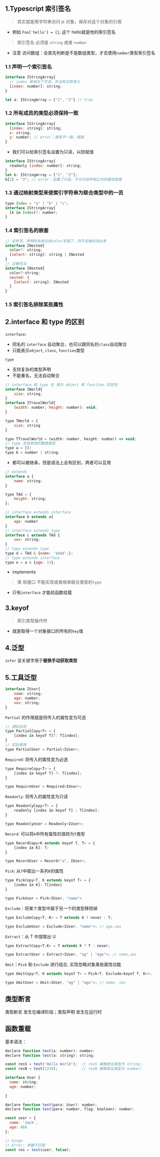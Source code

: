 ## 1.Typescript 索引签名
> 其实就是用字符串访问 js 对象，保存对这个对象的引用
* 例如 `Foo['hello'] = {}`; 这个 hello就是他的索引签名
> 索引签名 必须是 `string` 或者 `number`
* 注意 访问数组：会首先判断是不是数组类型，才去使用`number`类型索引签名

### 1.1 声明一个索引签名
```js
interface IStringArray{
  // index 单纯为了可读，并没有实质意义
  [index: number]: string;
}

let a: IStringArray = ["1", "2"] // true
```

### 1.2 所有成员的类型必须保持一致
```js
interface IStringArray{
  [index: string]: string;
  x: string;
  y: number; // error；类型不一致，报错
}
```
* 我们可以给索引签名设置为只读，以防赋值
```js
interface IStringArray{
  readonly [index: number]: string;
}
let b: IStringArray = ["1", "2"];
b[2] = "3"; // error：设置了只读，不允许给声明之外的属性赋值
```

### 1.3 通过映射类型来使索引字符串为联合类型中的一员
```js
type Index = "a" | "b" | "c";
interface IStringArray{
  [k in Index]?: number;
}
```

### 1.4 索引签名的嵌套
```js
// 这样写，声明的名称比如color写错了，则不会被检测出来
interface INested{
  color?: string;
  [select: string]: string | INested
}
// 正确写法
interface INested{
  color?:string;
  nested: {
    [select: string]: INested
  }
}
```

### 1.5 索引签名排除某些属性

## 2.interface 和 type 的区别

`interface`:
* 同名的 `interface` 自动聚合，也可以跟同名的`class`自动聚合
* 只能表示`object`, `class`, `function`类型

`type`
* 支持复杂的类型声明
* 不能重名，无法自动聚合

```js
// interface 和 type 在 表示 object 和 function 的区别
interface IWorld{
    size: string;
}
interface ITravelWorld{
    (width: number, height: number): void; 
}

type TWorld = {
    size: string
}

type TTravelWorld = (width: number, height: number) => void;
// type 支持其他的数据类型
type a = [];
type b = number | string;
```

* 都可以被继承，但是语法上会有区别，两者可以互用

```js
// extends
interface a {
    name: string;
}

type TAd = {
    height: string;
};

// interface extends interface
interface b extends a{
    age: number
}
// interface extends type
interface c extends TAd {
    sex: string;
}
// type extends type
type d = TAd & {name: 'adad';};
// type extends interface
type e = a & {age: 15};
```

* implements
> 类 和接口 不能实现或者继承联合类型的`type`

* 只有`interface` 才能给函数挂载




## 3.keyof
> 索引类型操作符
* 就是取得一个对象接口的所有的`key`值

## 4.泛型

`infer` 该关键字用于**替换手动获取类型**

## 5.工具泛型
```js
interface IUser{
    name: string;
    age: number;
    sex: string;
}
```

`Partial` 的作用就是将传入的属性变为可选
```js
// 源码实现
type PartialCopy<T> = {
    [index in keyof T]?: T[index];
}
// 实际使用
type PartialUser = Partial<IUser>;

```

`Required`: 将传入的属性变为必选
```js
type RequireCopy<T> = {
    [index in keyof T]-?: T[index];
}

type RequireUser = Required<IUser>;
```

`Readonly`: 将传入的属性变为只读
```js
type ReadonlyCopy<T> = {
    readonly [index in keyof T] : T[index];
}

type ReadonlyUser = Readonly<IUser>;
```

`Record`: 可以将`k`中所有属性的值转为`T`类型
```js
type RecordCopy<K extends keyof T, T> = {
    [index in K]: T;
}

type RecordUser = Record<"a", IUser>;
```

`Pick`: 从`T`中取出一系列`K`的属性
```js
type PickCopy<T, K extends keyof T> = {
    [index in K]: T[index]
}

type PickUser = Pick<IUser, "name">
```

`Exclude`：将某个类型中属于另一个的类型移除掉
```js
type ExcludeCopy<T, K> = T extends K ? never : T;

type ExcludeUser = Exclude<IUser, "name">; // age,sex
```

`Extract`：从 T 中提取出 U
```js
type ExtractCopy<T,K> = T extends K ? T : never;

type ExtractUser = Extract<IUser, "ag" | "age">; // name,sex
```

`Omit`：`Pick` 和 `Exclude` 进行组合, 实现忽略对象某些属性功能
```js
type OmitCopy<T, K extends keyof T> = Pick<T, Exclude<keyof T, K>>;

type OmitUser = Omit<IUser, "ag" | "age">; // name, sex
```

## 类型断言
类型断言 发生在编译阶段；类型声明 发生在运行时

## 函数重载
基本语法：
```js
declare function test(a: number): number;
declare function test(a: string): string;

const resS = test('Hello World');  // resS 被推断出类型为 string；
const resN = test(1234);           // resN 被推断出类型为 number;
```

```js
interface User {
  name: string;
  age: number;
  
}

declare function test(para: User): number;
declare function test(para: number, flag: boolean): number;

const user = {
  name: 'Jack',
  age: 666
};

// bingo
// Error: 参数不匹配
const res = test(user, false);
```
